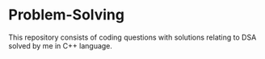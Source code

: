 # Problem-Solving
This repository consists of coding questions with solutions relating to DSA solved by me in C++ language.
